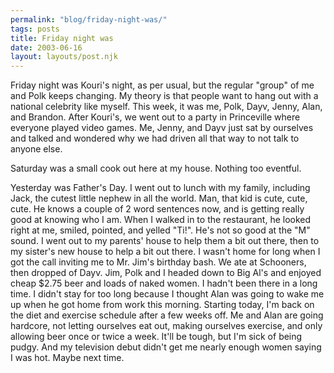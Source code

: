```yaml
---
permalink: "blog/friday-night-was/"
tags: posts
title: Friday night was
date: 2003-06-16
layout: layouts/post.njk
---
```


Friday night was Kouri's night, as per usual, but the regular "group" of me and Polk keeps changing. My theory is that people want to hang out with a national celebrity like myself. This week, it was me, Polk, Dayv, Jenny, Alan, and Brandon. After Kouri's, we went out to a party in Princeville where everyone played video games. Me, Jenny, and Dayv just sat by ourselves and talked and wondered why we had driven all that way to not talk to anyone else. 

Saturday was a small cook out here at my house. Nothing too eventful. 

Yesterday was Father's Day. I went out to lunch with my family, including Jack, the cutest little nephew in all the world. Man, that kid is cute, cute, cute. He knows a couple of 2 word sentences now, and is getting really good at knowing who I am. When I walked in to the restaurant, he looked right at me, smiled, pointed, and yelled "Ti!". He's not so good at the "M" sound. I went out to my parents' house to help them a bit out there, then to my sister's new house to help a bit out there. I wasn't home for long when I got the call inviting me to Mr. Jim's birthday bash. We ate at Schooners, then dropped of Dayv. Jim, Polk and I headed down to Big Al's and enjoyed cheap $2.75 beer and loads of naked women. I hadn't been there in a long time. I didn't stay for too long because I thought Alan was going to wake me up when he got home from work this morning. Starting today, I'm back on the diet and exercise schedule after a few weeks off. Me and Alan are going hardcore, not letting ourselves eat out, making ourselves exercise, and only allowing beer once or twice a week. It'll be tough, but I'm sick of being pudgy. And my television debut didn't get me nearly enough women saying I was hot. Maybe next time.